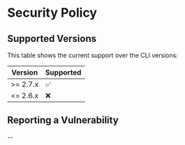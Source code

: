 # Security Policy

## Supported Versions

This table shows the current support over the CLI versions:

| Version  | Supported          |
| -------- | ------------------ |
| >= 2.7.x | :white_check_mark: |
| <= 2.6.x | :x:                |

## Reporting a Vulnerability

--
